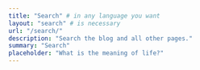 ```yaml
---
title: "Search" # in any language you want
layout: "search" # is necessary
url: "/search/"
description: "Search the blog and all other pages."
summary: "Search"
placeholder: "What is the meaning of life?"
---
```

